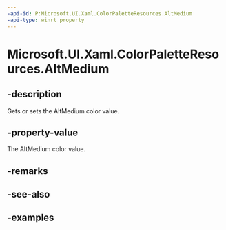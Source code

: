 ```yaml
---
-api-id: P:Microsoft.UI.Xaml.ColorPaletteResources.AltMedium
-api-type: winrt property
---
```


<!-- Property syntax.
public IReference<Color> AltMedium { get;  set; }
-->

# Microsoft.UI.Xaml.ColorPaletteResources.AltMedium

## -description

Gets or sets the AltMedium color value.

## -property-value

The AltMedium color value.

## -remarks

## -see-also

## -examples

